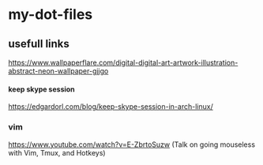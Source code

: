 # my-dot-files



## usefull links

https://www.wallpaperflare.com/digital-digital-art-artwork-illustration-abstract-neon-wallpaper-gjjgo

#### keep skype session
https://edgardorl.com/blog/keep-skype-session-in-arch-linux/

### vim
https://www.youtube.com/watch?v=E-ZbrtoSuzw (Talk on going mouseless with Vim, Tmux, and Hotkeys)
